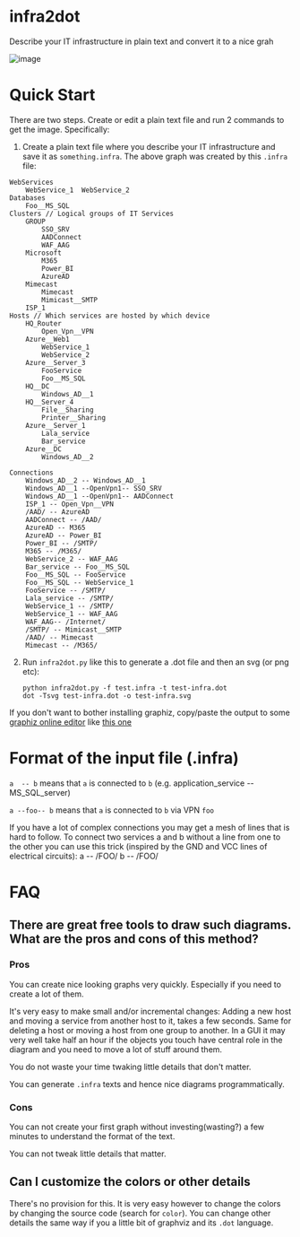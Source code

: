 # infra2dot
Describe your IT infrastructure in plain text and convert it to a nice grah

![image](https://github.com/ndemou/infra2dot/assets/4411400/ea00083e-d46a-449e-b00c-62ed297e2b67)

# Quick Start

There are two steps. Create or edit a plain text file and run 2 commands to get the image. Specifically:

1. Create a plain text file where you describe your IT infrastructure and save it as `something.infra`. The above graph was created by this `.infra` file:

```
WebServices
    WebService_1  WebService_2
Databases
    Foo__MS_SQL
Clusters // Logical groups of IT Services
    GROUP
        SSO_SRV
        AADConnect
        WAF_AAG
    Microsoft
        M365
        Power_BI
        AzureAD
    Mimecast
        Mimecast
        Mimicast__SMTP
    ISP_1
Hosts // Which services are hosted by which device
    HQ_Router
        Open_Vpn__VPN
    Azure__Web1
        WebService_1
        WebService_2
    Azure__Server_3
        FooService
        Foo__MS_SQL
    HQ__DC
        Windows_AD__1
    HQ__Server_4
        File__Sharing
        Printer__Sharing
    Azure__Server_1 
        Lala_service
        Bar_service
    Azure__DC
        Windows_AD__2

Connections 
    Windows_AD__2 -- Windows_AD__1
    Windows_AD__1 --OpenVpn1-- SSO_SRV
    Windows_AD__1 --OpenVpn1-- AADConnect
    ISP_1 -- Open_Vpn__VPN
    /AAD/ -- AzureAD
    AADConnect -- /AAD/
    AzureAD -- M365
    AzureAD -- Power_BI
    Power_BI -- /SMTP/
    M365 -- /M365/
    WebService_2 -- WAF_AAG
    Bar_service -- Foo__MS_SQL
    Foo__MS_SQL -- FooService
    Foo__MS_SQL -- WebService_1
    FooService -- /SMTP/
    Lala_service -- /SMTP/
    WebService_1 -- /SMTP/
    WebService_1 -- WAF_AAG
    WAF_AAG-- /Internet/
    /SMTP/ -- Mimicast__SMTP
    /AAD/ -- Mimecast
    Mimecast -- /M365/
```

2. Run `infra2dot.py` like this to generate a .dot file and then an svg (or png etc):

       python infra2dot.py -f test.infra -t test-infra.dot
       dot -Tsvg test-infra.dot -o test-infra.svg

If you don't want to bother installing graphiz, copy/paste the output to some [graphiz online editor](https://www.google.com/search?q=online+graphiz+editor) like [this one](http://magjac.com/graphviz-visual-editor/) 

# Format of the input file (.infra)

`a  -- b` means that `a` is connected to `b` (e.g. application_service -- MS_SQL_server)

`a --foo-- b` means that `a` is connected to `b` via VPN `foo`

If you have a lot of complex connections you may get a mesh of lines that is
hard to follow. To connect two services a and b without a line from one to the 
other you can use this trick (inspired by the GND and VCC lines of electrical 
circuits):
    a -- /FOO/
    b -- /FOO/

# FAQ

## There are great free tools to draw such diagrams. What are the pros and cons of this method?

### Pros

You can create nice looking graphs very quickly. Especially if you need to create a lot of them. 

It's very easy to make small and/or incremental changes: Adding a new host and moving a service from another host to it, takes a few seconds. Same for deleting a host or moving a host from one group to another. In a GUI it may very well take half an hour if the objects you touch have central role in the diagram and you need to move a lot of stuff around them.

You do not waste your time twaking little details that don't matter.

You can generate `.infra` texts and hence nice diagrams programmatically.

### Cons

You can not create your first graph without investing(wasting?) a few minutes to understand the format of the text. 

You can not tweak little details that matter.

## Can I customize the colors or other details

There's no provision for this. It is very easy however to change the colors by changing the source code (search for `color`). You can change other details the same way if you a little bit of graphviz and its `.dot` language.
